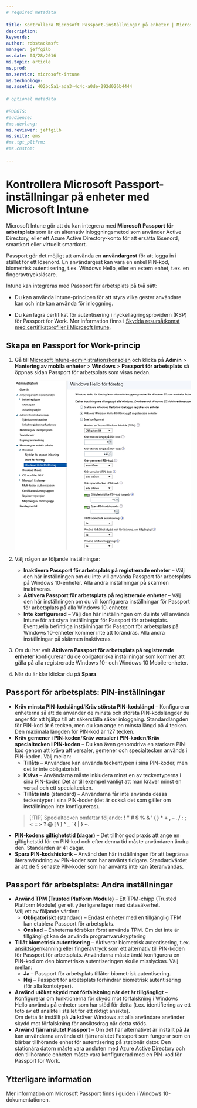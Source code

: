 ```yaml
---
# required metadata

title: Kontrollera Microsoft Passport-inställningar på enheter | Microsoft Intune
description:
keywords:
author: robstackmsft
manager: jeffgilb
ms.date: 04/28/2016
ms.topic: article
ms.prod:
ms.service: microsoft-intune
ms.technology:
ms.assetid: 402bc5a1-ada3-4c4c-a0de-292d026b4444

# optional metadata

#ROBOTS:
#audience:
#ms.devlang:
ms.reviewer: jeffgilb
ms.suite: ems
#ms.tgt_pltfrm:
#ms.custom:

---
```


# Kontrollera Microsoft Passport-inställningar på enheter med Microsoft Intune
Microsoft Intune gör att du kan integrera med **Microsoft Passport för arbetsplats** som är en alternativ inloggningsmetod som använder Active Directory, eller ett Azure Active Directory-konto för att ersätta lösenord, smartkort eller virtuellt smartkort.

Passport gör det möjligt att använda en **användargest** för att logga in i stället för ett lösenord. En användargest kan vara en enkel PIN-kod, biometrisk autentisering, t.ex. Windows Hello, eller en extern enhet, t.ex. en fingeravtrycksläsare.

Intune kan integreras med Passport för arbetsplats på två sätt:

-   Du kan använda Intune-principen för att styra vilka gester användare kan och inte kan använda för inloggning.

-   Du kan lagra certifikat för autentisering i nyckellagringsprovidern (KSP) för Passport for Work. Mer information finns i [Skydda resursåtkomst med certifikatprofiler i Microsoft Intune](secure-resource-access-with-certificate-profiles.md).

## Skapa en Passport for Work-princip

1.  Gå till [Microsoft Intune-administrationskonsolen](https://manage.microsoft.com) och klicka på **Admin** &gt; **Hantering av mobila enheter** &gt; **Windows** &gt; **Passport för arbetsplats** så öppnas sidan Passport för arbetsplats som visas nedan.

    ![Sidan Passport för arbetsplats](../media/passport.png)

2.  Välj någon av följande inställningar:
    - **Inaktivera Passport för arbetsplats på registrerade enheter** – Välj den här inställningen om du inte vill använda Passport för arbetsplats på Windows 10-enheter. Alla andra inställningar på skärmen inaktiveras.
    - **Aktivera Passport för arbetsplats på registrerade enheter** – Välj den här inställningen om du vill konfigurera inställningar för Passport för arbetsplats på alla Windows 10-enheter.
    - **Inte konfigurerad** – Välj den här inställningen om du inte vill använda Intune för att styra inställningar för Passport för arbetsplats. Eventuella befintliga inställningar för Passport för arbetsplats på Windows 10-enheter kommer inte att förändras. Alla andra inställningar på skärmen inaktiveras.
3.  Om du har valt **Aktivera Passport för arbetsplats på registrerade enheter** konfigurerar du de obligatoriska inställningar som kommer att gälla på alla registrerade Windows 10- och Windows 10 Mobile-enheter.
3.  När du är klar klickar du på **Spara**.

## Passport för arbetsplats: PIN-inställningar

  
- **Kräv minsta PIN-kodslängd**/**Kräv största PIN-kodslängd** – Konfigurerar enheterna så att de använder de minsta och största PIN-kodslängder du anger för att hjälpa till att säkerställa säker inloggning. Standardlängden för PIN-kod är 6 tecken, men du kan ange en minsta längd på 4 tecken. Den maximala längden för PIN-kod är 127 tecken.
- **Kräv gemener i PIN-koden**/**Kräv versaler i PIN-koden**/**Kräv specialtecken i PIN-koden** – Du kan även genomdriva en starkare PIN-kod genom att kräva att versaler, gemener och specialtecken används i PIN-koden. Välj mellan:
    - **Tillåts** – Användare kan använda teckentypen i sina PIN-koder, men det är inte obligatoriskt.
    - **Krävs** – Användarna måste inkludera minst en av teckentyperna i sina PIN-koder. Det är till exempel vanligt att man kräver minst en versal och ett specialtecken.
    - **Tillåts inte** (standard) – Användarna får inte använda dessa teckentyper i sina PIN-koder (det är också det som gäller om inställningen inte konfigureras).
    > [!TIP] Specialtecken omfattar följande: **! " # $ % &amp; ' ( ) &#42; + , – . / : ; &lt; = &gt; ? @ [ \ ] ^ _ &#96; { &#124; } ~**.
- **PIN-kodens giltighetstid (dagar)** – Det tillhör god praxis att ange en giltighetstid för en PIN-kod och efter denna tid måste användaren ändra den. Standarden är 41 dagar. 
- **Spara PIN-kodshistorik** – Använd den här inställningen för att begränsa återanvändning av PIN-koder som har använts tidigare. Standardvärdet är att de 5 senaste PIN-koder som har använts inte kan återanvändas.


## Passport för arbetsplats: Andra inställningar

- **Använd TPM (Trusted Platform Module)** – Ett TPM-chipp (Trusted Platform Module) ger ett ytterligare lager med datasäkerhet.<br>Välj ett av följande värden:
    - **Obligatoriskt** (standard) – Endast enheter med en tillgänglig TPM kan etablera Passport för arbetsplats.
    - **Önskad** – Enheterna försöker först använda TPM. Om det inte är tillgängligt kan de använda programvarukryptering
- **Tillåt biometrisk autentisering** – Aktiverar biometrisk autentisering, t.ex. ansiktsigenkänning eller fingeravtryck som ett alternativ till PIN-koden för Passport för arbetsplats. Användarna måste ändå konfigurera en PIN-kod om den biometriska autentiseringen skulle misslyckas. Välj mellan:
    - **Ja** – Passport för arbetsplats tillåter biometrisk autentisering.
    - **Nej** – Passport för arbetsplats förhindrar biometrisk autentisering (för alla kontotyper).
- **Använd utökat skydd mot förfalskning när det är tillgängligt** – Konfigurerar om funktionerna för skydd mot förfalskning i Windows Hello används på enheter som har stöd för detta (t.ex. identifiering av ett foto av ett ansikte i stället för ett riktigt ansikte).<br>Om detta är inställt på **Ja** kräver Windows att alla användare använder skydd mot förfalskning för ansiktsdrag när detta stöds.
- **Använd fjärranslutet Passport** – Om det här alternativet är inställt på **Ja** kan användarna använda ett fjärranslutet Passport som fungerar som en bärbar tillhörande enhet för autentisering på stationär dator. Den stationära datorn måste vara ansluten med Azure Active Directory och den tillhörande enheten måste vara konfigurerad med en PIN-kod för Passport for Work.

## Ytterligare information
Mer information om Microsoft Passport finns i [guiden](https://technet.microsoft.com/library/mt589441.aspx) i Windows 10-dokumentationen.




<!--HONumber=May16_HO2-->


